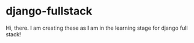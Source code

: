 # django-fullstack
Hi, there. I am creating these as I am in the learning stage for django full stack!
